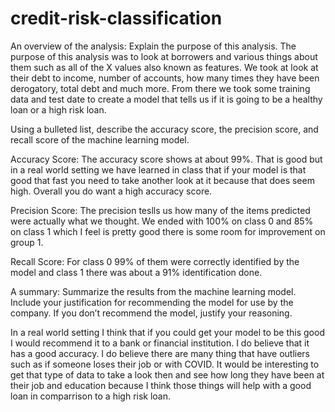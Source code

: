 # credit-risk-classification

An overview of the analysis: Explain the purpose of this analysis.
The purpose of this analysis was to look at borrowers and various things about them such as all of the X values also known as features. We took at look at their debt to income, number of accounts, how many times they have been derogatory, total debt and much more. From there we took some training data and test date to create a model that tells us if it is going to be a healthy loan or a high risk loan. 

Using a bulleted list, describe the accuracy score, the precision score, and recall score of the machine learning model.

Accuracy Score: The accuracy score shows at about 99%. That is good but in a real world setting we have learned in class that if your model is that good that fast you need to take another look at it because that does seem high. Overall you do want a high accuracy score. 

Precision Score: The precision teslls us how many of the items predicted were actually what we thought. We ended with 100% on class 0 and 85% on class 1 which I feel is pretty good there is some room for improvement on group 1. 

Recall Score: For class 0 99% of them were correctly identified by the model and class 1 there was about a 91% identification done. 

A summary: Summarize the results from the machine learning model. Include your justification for recommending the model for use by the company. If you don’t recommend the model, justify your reasoning.

In a real world setting I think that if you could get your model to be this good I would recommend it to a bank or financial institution. I do believe that it has a good accuracy. I do believe there are many thing that have outliers such as if someone loses their job or with COVID. It would be interesting to get that type of data to take a look then and see how long they have been at their job and education because I think those things will help with a good loan in comparrison to a high risk loan. 